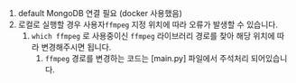 1. default MongoDB 연결 필요 (docker 사용했음)
2. 로컬로 실행할 경우 사용자`ffmpeg` 지정 위치에 따라 오류가 발생할 수 있습니다.
   1. `which ffmpeg` 로 사용중이신 `ffmpeg` 라이브러리 경로를 찾아 해당 위치에 따라 변경해주시면 됩니다.
      1. `ffmpeg` 경로를 변경하는 코드는 [main.py] 파일에서 주석처리 되어있습니다.
